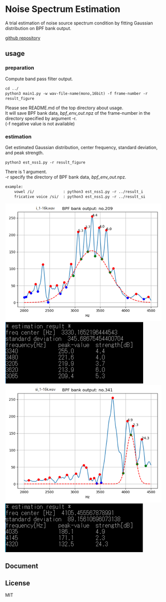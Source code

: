 # Noise Spectrum Estimation   

A trial estimation of noise source spectrum condition by fitting Gaussian distribution on BPF bank output.  


[github repository](https://github.com/shun60s/Voice-BPF-bank/tree/master/Noise-Spectrum-Estimation/)  

## usage   

### preparation  
Compute band pass filter output.  
```
cd ../  
python3 main1.py -w wav-file-name(mono,16bit) -f frame-number -r result_figure  
```
Please see README.md of the top directory about usage.   
It will save BPF bank data, *bpf_env_out*.npz of the frame-number in the directory specified by argument -r.  
(-f negative value is not available)  

### estimation  
Get estimated Gaussian distribution, center frequency, standard deviation, and  peak strength.   

```
python3 est_nss1.py -r result_figure  
```
There is 1 argument.  
-r specify the directory of BPF bank data, *bpf_env_out*.npz.  
 
```
example:
    vowel /i/             : python3 est_nss1.py -r ../result_i  
    fricative voice /si/  : python3 est_nss1.py -r ../result_si  
```

![figure1](docs/i_16k_f2_gauss.png)  
![figure2](docs/i_16k_f2_estimation.png)  
![figure3](docs/si_16k_f8_gauss.png)  
![figure4](docs/si_16k_f8_estimation.png)  

## Document  



## License    
MIT  


